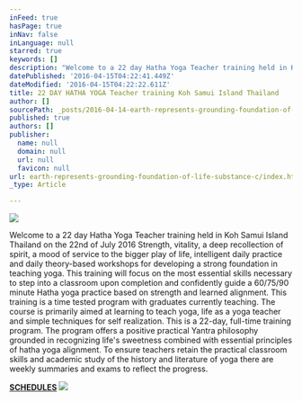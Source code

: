 ```yaml
---
inFeed: true
hasPage: true
inNav: false
inLanguage: null
starred: true
keywords: []
description: "Welcome to a 22 day Hatha Yoga Teacher training held in Koh Samui Island Thailand on the 22nd of July 2016  Strength, vitality, a deep recollection of spirit, a mood of service to the bigger play of life, intelligent daily practice and daily theory-based workshops for developing a strong foundation in teaching yoga. This training will focus on the most essential skills necessary to step into a classroom upon completion and confidently guide a 60/75/90 minute Hatha yoga practice based on strength and learned alignment.   This training is a time tested program with graduates currently teaching. The course is primarily aimed at learning to teach yoga, life as a yoga teacher and simple techniques for self realization.    This is a 22-day, full-time training program. The program offers a positive practical Yantra philosophy grounded in recognizing life's sweetness combined with essential principles of hatha yoga alignment. To ensure teachers retain the practical classroom skills and academic study of the history and literature of yoga there are weekly summaries and exams to reflect the progress."
datePublished: '2016-04-15T04:22:41.449Z'
dateModified: '2016-04-15T04:22:22.611Z'
title: 22 DAY HATHA YOGA Teacher training Koh Samui Island Thailand
author: []
sourcePath: _posts/2016-04-14-earth-represents-grounding-foundation-of-life-substance-c.md
published: true
authors: []
publisher:
  name: null
  domain: null
  url: null
  favicon: null
url: earth-represents-grounding-foundation-of-life-substance-c/index.html
_type: Article

---
```

![](https://the-grid-user-content.s3-us-west-2.amazonaws.com/2886e1a7-7267-4f4a-aad5-95bd0950c826.jpg)

Welcome to a 22 day Hatha Yoga Teacher training held in Koh Samui Island Thailand on the 22nd of July 2016 Strength, vitality, a deep recollection of spirit, a mood of service to the bigger play of life, intelligent daily practice and daily theory-based workshops for developing a strong foundation in teaching yoga. This training will focus on the most essential skills necessary to step into a classroom upon completion and confidently guide a 60/75/90 minute Hatha yoga practice based on strength and learned alignment. This training is a time tested program with graduates currently teaching. The course is primarily aimed at learning to teach yoga, life as a yoga teacher and simple techniques for self realization. This is a 22-day, full-time training program. The program offers a positive practical Yantra philosophy grounded in recognizing life's sweetness combined with essential principles of hatha yoga alignment. To ensure teachers retain the practical classroom skills and academic study of the history and literature of yoga there are weekly summaries and exams to reflect the progress.

**[SCHEDULES][0]**
![](https://the-grid-user-content.s3-us-west-2.amazonaws.com/dd4620da-2e74-46c2-9b0a-c00c0097cef6.jpg)

[0]: null